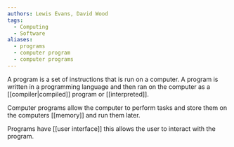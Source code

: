 ```yaml
---
authors: Lewis Evans, David Wood
tags:
  - Computing
  - Software
aliases:
  - programs
  - computer program
  - computer programs
---
```

A program is a set of instructions that is run on a computer. A program is written in a programming language and then ran on the computer as a [[compiler|compiled]] program or [[interpreted]].

Computer programs allow the computer to perform tasks and store them on the computers [[memory]] and run them later.

Programs have [[user interface]] this allows the user to interact with the program.
